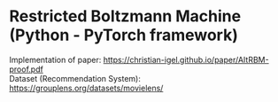 # Restricted Boltzmann Machine (Python - PyTorch framework)
Implementation of paper: https://christian-igel.github.io/paper/AItRBM-proof.pdf
<br/>
Dataset (Recommendation System): https://grouplens.org/datasets/movielens/
